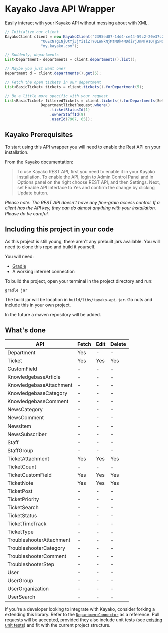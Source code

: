 # Kayako Java API Wrapper
Easily interact with your [Kayako](http://kayako.com) API without messing about with XML.


```java
// Initialize our client
KayakoClient client = new KayakoClient("2395ed87-14d4-ce44-59c2-20e37c2ced1a",
				"OGExNTg1NjUtYjJjYi1iZTY0LWNkNjMtMDk4MDdiYjJmNTA1OTg5NzUwMGItNjc4Ni1iMTM0LTFkMDUtZDY4NWE2ZjQ5YTc4",
                "my.kayako.com");

// Suddenly, departments
List<Department> departments = client.departments().list();

// Maybe you just want one?
Department d = client.departments().get(5);

// Fetch the open tickets in our department
List<BasicTicket> tickets = client.tickets().forDepartment(5);

// Be a little more specific with your request
List<BasicTicket> filteredTickets = client.tickets().forDepartments(Sets.newHashSet(1, 2, 3), 
				DepartmentTicketRequest.where()
					.ticketStatusId(1)
					.ownerStaffId(9)
					.userId(7907, 65));

```

## Kayako Prerequisites
To start using this API wrapper you will need to enable the Rest API on your installation.

From the Kayako documentation:
> To use Kayako REST API, first you need to enable it in your Kayako installation. To enable the API, login to Admin Control Panel and in Options panel on the right choose REST API, and then Settings. Next, set Enable API Interface to Yes and confirm the change by clicking Update button.

*Please note: The REST API doesn't have any fine-grain access control. If a client has the API key, they can do almost anything with your installation. Please do be careful.*

## Including this project in your code
As this project is still young, there aren't any prebuilt jars available. You will need to clone this repo and build it yourself.

You will need:

 * [Gradle](http://www.gradle.org/)
 * A working internet connection
 
To build the project, open your terminal in the project directory and run:

	gradle jar
	
The build jar will be location in `build/libs/kayako-api.jar`. Go nuts and include this in your own project.

In the future a maven repository will be added.

## What's done

| API | Fetch | Edit | Delete |
| --- | ----- | ---- | ------ |
| Department | Yes | - | - |
| Ticket | Yes | Yes | Yes |
| CustomField | - | - | - |
| KnowledgebaseArticle | - | - | -  |
| KnowledgebaseAttachment | - | - | - |
| KnowledgebaseCategory | - | - | - |
| KnowledgebaseComment | - | - | - |
| NewsCategory | - | - | - |
| NewsComment | - | - | - |
| NewsItem | - | - | - |
| NewsSubscriber | - | - | - |
| Staff | - | - | - |
| StaffGroup | - | - | - |
| TicketAttachment | Yes | Yes | Yes |
| TicketCount | - | - | - |
| TicketCustomField | Yes | Yes | Yes |
| TicketNote | Yes | Yes | Yes |
| TicketPost | - | - | - |
| TicketPriority | - | - | - |
| TicketSearch | - | - | - |
| TicketStatus | - | - | - |
| TicketTimeTrack | - | - | - |
| TicketType | - | - | - |
| TroubleshooterAttachment | - | - | - |
| TroubleshooterCategory | - | - | - |
| TroubleshooterComment | - | - | - |
| TroubleshooterStep | - | - | - |
| User | - | - | - |
| UserGroup | - | - | - |
| UserOrganization | - | - | - |
| UserSearch | - | - | - |

If you're a developer looking to integrate with Kayako, consider forking a extending this library. Refer to the [`DepartmentConnector`](https://github.com/penguinboy/kayako-api/blob/master/src/main/java/org/penguin/kayako/DepartmentConnector.java) as a reference. Pull requests will be accepted, provided they also include unit tests (see [existing unit tests](https://github.com/penguinboy/kayako-api/tree/master/src/test/java/org/penguin/kayako)) and fit with the current project structure.
